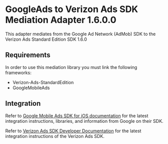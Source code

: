 # GoogleAds to Verizon Ads SDK Mediation Adapter 1.6.0.0

This adapter mediates from the Google Ad Network (AdMob) SDK to the Verizon Ads Standard Edition SDK 1.6.0

## Requirements

In order to use this mediation library you must link the following frameworks:
* Verizon-Ads-StandardEdition
* GoogleMobileAds

## Integration

Refer to [Google Mobile Ads SDK for iOS documentation](https://developers.google.com/admob/ios) for the latest integration instructions, libraries, and information from Google on their SDK.

Refer to [Verizon Ads SDK Developer Documentation](https://sdk.verizonmedia.com/) for the latest integration instructions of the Verizon Ads SDK.
